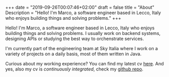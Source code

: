 +++
date = "2019-09-26T00:07:46+02:00"
draft = false
title = "About"
Description = "Hello! I'm Marco, a software engineer based in Lecco, Italy who enjoys building things and solving problems."
+++

Hello! I'm Marco, a software engineer based in Lecco, Italy who enjoys building things and solving problems. I usually work on backend systems, designing APIs or studying the best way to orchenstrate services.

I'm currently part of the engineering team at Sky Italia where I work on a variety of projects on a daily basis, most of them written in Java.

Curious about my working experience? You can find my latest cv [here](https://github.com/marcodenisi/cv/releases/download/v0.1.5/cv_MarcoDenisi.pdf). And yes, also my cv is *continuously integrated*, check my [github repo](https://github.com/marcodenisi/cv).